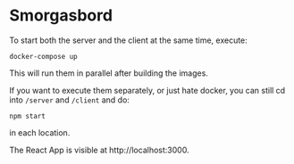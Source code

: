 # Smorgasbord

To start both the server and the client at the same time, execute:
```
docker-compose up
```
This will run them in parallel after building the images.

If you want to execute them separately, or just hate docker, you can still cd into `/server` and `/client` and do:
```
npm start
``` 
in each location.

The React App is visible at http://localhost:3000.

